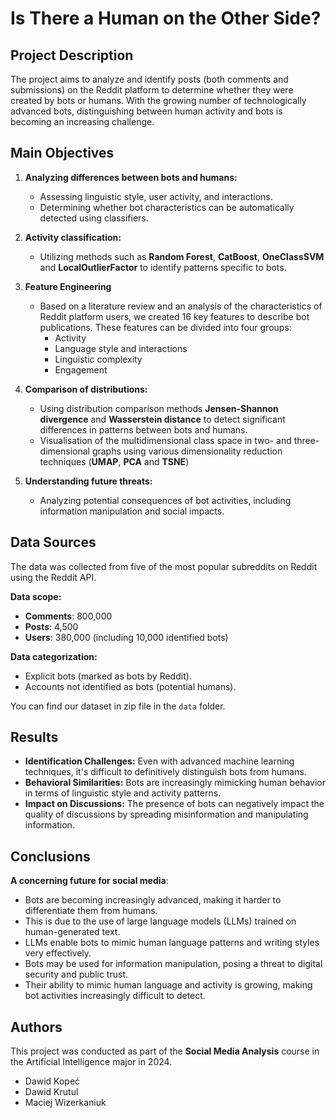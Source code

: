 # Is There a Human on the Other Side?

## Project Description

The project aims to analyze and identify posts (both comments and submissions) on the Reddit platform to determine whether they were created by bots or humans. With the growing number of technologically advanced bots, distinguishing between human activity and bots is becoming an increasing challenge.

## Main Objectives

1. **Analyzing differences between bots and humans:**
   - Assessing linguistic style, user activity, and interactions.
   - Determining whether bot characteristics can be automatically detected using classifiers.

2. **Activity classification:**
   - Utilizing methods such as **Random Forest**, **CatBoost**, **OneClassSVM** and **LocalOutlierFactor** to identify patterns specific to bots.

3. **Feature Engineering**
   - Based on a literature review and an analysis of the characteristics of Reddit platform users, we created 16 key features to describe bot publications. These features can be divided into four groups:
      - Activity
      - Language style and interactions
      - Linguistic complexity
      - Engagement

4. **Comparison of distributions:**
    - Using distribution comparison methods **Jensen-Shannon divergence** and **Wasserstein distance** to detect significant differences in patterns between bots and humans.
    - Visualisation of the multidimensional class space in two- and three-dimensional graphs using various dimensionality reduction techniques (**UMAP**, **PCA** and **TSNE**)

5. **Understanding future threats:**
   - Analyzing potential consequences of bot activities, including information manipulation and social impacts.

## Data Sources

The data was collected from five of the most popular subreddits on Reddit using the Reddit API.

**Data scope:**

- **Comments**: 800,000
- **Posts**: 4,500
- **Users**: 380,000 (including 10,000 identified bots)

**Data categorization:**

- Explicit bots (marked as bots by Reddit).
- Accounts not identified as bots (potential humans).

You can find our dataset in zip file in the `data` folder.

## Results

- **Identification Challenges:** Even with advanced machine learning techniques, it's difficult to definitively distinguish bots from humans.
- **Behavioral Similarities:** Bots are increasingly mimicking human behavior in terms of linguistic style and activity patterns.
- **Impact on Discussions:** The presence of bots can negatively impact the quality of discussions by spreading misinformation and manipulating information.

## Conclusions

**A concerning future for social media**:

- Bots are becoming increasingly advanced, making it harder to differentiate them from humans.
- This is due to the use of large language models (LLMs) trained on human-generated text.
- LLMs enable bots to mimic human language patterns and writing styles very effectively.
- Bots may be used for information manipulation, posing a threat to digital security and public trust.
- Their ability to mimic human language and activity is growing, making bot activities increasingly difficult to detect.

## Authors

This project was conducted as part of the **Social Media Analysis** course in the Artificial Intelligence major in 2024.

- Dawid Kopeć
- Dawid Krutul
- Maciej Wizerkaniuk
